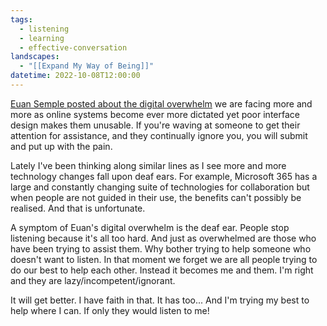 ```yaml
---
tags:
  - listening
  - learning
  - effective-conversation
landscapes:
  - "[[Expand My Way of Being]]"
datetime: 2022-10-08T12:00:00
---
```

[Euan Semple posted about the digital overwhelm](https://euansemple.blog/2022/10/07/digital-overwhelm/) we are facing more and more as online systems become ever more dictated yet poor interface design makes them unusable. If you're waving at someone to get their attention for assistance, and they continually ignore you, you will submit and put up with the pain.

Lately I've been thinking along similar lines as I see more and more technology changes fall upon deaf ears. For example, Microsoft 365 has a large and constantly changing suite of technologies for collaboration but when people are not guided in their use, the benefits can't possibly be realised. And that is unfortunate.

A symptom of Euan's digital overwhelm is the deaf ear. People stop listening because it's all too hard. And just as overwhelmed are those who have been trying to assist them. Why bother trying to help someone who doesn't want to listen. In that moment we forget we are all people trying to do our best to help each other. Instead it becomes me and them. I'm right and they are lazy/incompetent/ignorant.

It will get better. I have faith in that. It has too... And I'm trying my best to help where I can. If only they would listen to me!